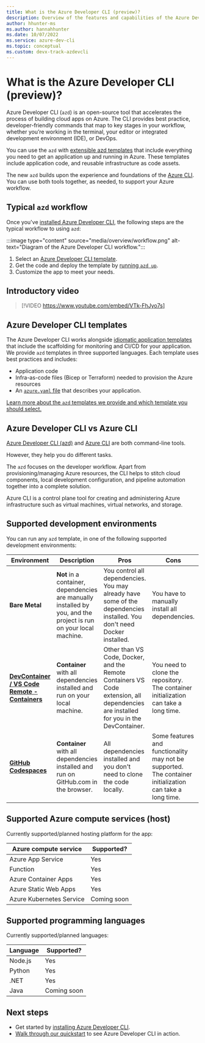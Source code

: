 ```yaml
---
title: What is the Azure Developer CLI (preview)?
description: Overview of the features and capabilities of the Azure Developer CLI that helps developers be more productive when building and deploying apps to Azure.
author: hhunter-ms
ms.author: hannahhunter
ms.date: 10/07/2022
ms.service: azure-dev-cli
ms.topic: conceptual
ms.custom: devx-track-azdevcli
---
```


# What is the Azure Developer CLI (preview)?

Azure Developer CLI (`azd`) is an open-source tool that accelerates the process of building cloud apps on Azure. The CLI provides best practice, developer-friendly commands that map to key stages in your workflow, whether you’re working in the terminal, your editor or integrated development environment (IDE), or DevOps.

You can use the `azd` with [extensible azd templates](#azure-developer-cli-templates) that include everything you need to get an application up and running in Azure. These templates include application code, and reusable infrastructure as code assets.

The new `azd` builds upon the experience and foundations of the [Azure CLI](#azure-developer-cli-vs-azure-cli). You can use both tools together, as needed, to support your Azure workflow.

## Typical `azd` workflow

Once you've [installed Azure Developer CLI](./install-azd.md), the following steps are the typical workflow to using `azd`:

:::image type="content" source="media/overview/workflow.png" alt-text="Diagram of the Azure Developer CLI workflow.":::

1. Select an [Azure Developer CLI template](./azd-templates.md#choose-a-template).
1. Get the code and deploy the template by [running `azd up`](./get-started.md).
1. Customize the app to meet your needs.

## Introductory video

> [!VIDEO https://www.youtube.com/embed/VTk-FhJyo7s]

## Azure Developer CLI templates

The Azure Developer CLI works alongside [idiomatic application templates](./azd-templates.md) that include the scaffolding for monitoring and CI/CD for your application. We provide `azd` templates in three supported languages. Each template uses best practices and includes:

- Application code
- Infra-as-code files (Bicep or Terraform) needed to provision the Azure resources
- An [`azure.yaml` file](./azd-schema.md) that describes your application.

[Learn more about the `azd` templates we provide and which template you should select.](./azd-templates.md#choose-a-template)

## Azure Developer CLI vs Azure CLI

[Azure Developer CLI (azd)](./index.yml) and [Azure CLI](/cli/azure/what-is-azure-cli) are both command-line tools.

However, they help you do different tasks.

The `azd` focuses on the developer workflow. Apart from provisioning/managing Azure resources, the CLI helps to stitch cloud components, local development configuration, and pipeline automation together into a complete solution.

Azure CLI is a control plane tool for creating and administering Azure infrastructure such as virtual machines, virtual networks, and storage.

## Supported development environments

You can run any `azd` template, in one of the following supported development environments:

|Environment|Description|Pros|Cons|Supported?|
|---|---|---|---|---|
|**Bare Metal**|**Not** in a container, dependencies are manually installed by you, and the project is run on your local machine.|You control all dependencies. You may already have some of the dependencies installed. You don't need Docker installed.|You have to manually install all dependencies.| Yes |
|**[DevContainer / VS Code Remote - Containers](https://code.visualstudio.com/docs/remote/containers)**|**Container** with all dependencies installed and run on your local machine.|Other than VS Code, Docker, and the Remote Containers VS Code extension, all dependencies are installed for you in the DevContainer.| You need to clone the repository. The container initialization can take a long time.| Yes |
|**[GitHub Codespaces](https://github.com/features/codespaces)** |**Container** with all dependencies installed and run on GitHub.com in the browser.|All dependencies installed and you don't need to clone the code locally.| Some features and functionality may not be supported. The container initialization can take a long time.| Coming soon |

## Supported Azure compute services (host)

Currently supported/planned hosting platform for the app:

| Azure compute service    | Supported?     |
| ------------------------ | -------------- |
| Azure App Service        | Yes            |
| Function                 | Yes            |
| Azure Container Apps     | Yes            |
| Azure Static Web Apps    | Yes            |
| Azure Kubernetes Service | Coming soon    |

## Supported programming languages

Currently supported/planned languages:

| Language | Supported?  |
| -------- | ----------- |
| Node.js  | Yes         |
| Python   | Yes         |
| .NET     | Yes         |
| Java     | Coming soon |

## Next steps

- Get started by [installing Azure Developer CLI](./install-azd.md).
- [Walk through our quickstart](./get-started.md) to see Azure Developer CLI in action.
